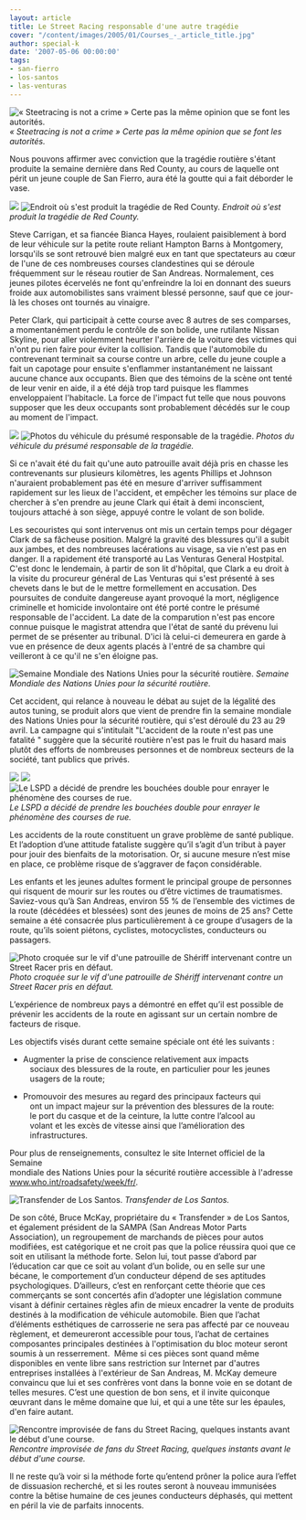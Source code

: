 ```yaml
---
layout: article
title: Le Street Racing responsable d'une autre tragédie
cover: "/content/images/2005/01/Courses_-_article_title.jpg"
author: special-k
date: '2007-05-06 00:00:00'
tags:
- san-fierro
- los-santos
- las-venturas
---
```


![« Steetracing is not a crime » Certe pas la même opinion que se font les autorités.](/content/images/2005/01/Courses_-_window_sticker.jpg)
_« Steetracing is not a crime » Certe pas la même opinion que se font les autorités._

Nous pouvons affirmer avec conviction que la tragédie routière s'étant produite la semaine dernière dans Red County, au cours de laquelle ont périt un jeune couple de San Fierro, aura été la goutte qui a fait déborder le vase.

![](/content/images/2005/01/Courses_-_Accident.jpg)
![Endroit où s'est produit la tragédie de Red County.](/content/images/2005/01/Courses_-_map_accident.jpg)
_Endroit où s'est produit la tragédie de Red County._

Steve Carrigan, et sa fiancée Bianca Hayes, roulaient paisiblement à bord de leur véhicule sur la petite route reliant Hampton Barns à Montgomery, lorsqu'ils se sont retrouvé bien malgré eux en tant que spectateurs au cœur de l'une de ces nombreuses courses clandestines qui se déroule fréquemment sur le réseau routier de San Andreas. Normalement, ces jeunes pilotes écervelés ne font qu'enfreindre la loi en donnant des sueurs froide aux automobilistes sans vraiment blessé personne, sauf que ce jour-là les choses ont tournés au vinaigre.

Peter Clark, qui participait à cette course avec 8 autres de ses comparses, a momentanément perdu le contrôle de son bolide, une rutilante Nissan Skyline, pour aller violemment heurter l'arrière de la voiture des victimes qui n'ont pu rien faire pour éviter la collision. Tandis que l'automobile du contrevenant terminait sa course contre un arbre, celle du jeune couple a fait un capotage pour ensuite s'enflammer instantanément ne laissant aucune chance aux occupants. Bien que des témoins de la scène ont tenté de leur venir en aide, il a été déjà trop tard puisque les flammes enveloppaient l'habitacle. La force de l'impact fut telle que nous pouvons supposer que les deux occupants sont probablement décédés sur le coup au moment de l'impact.

![](/content/images/2005/01/Courses_-_accident_tuning_car.jpg)
![Photos du véhicule du présumé responsable de la tragédie.](/content/images/2005/01/Courses_-_tuning_tow_truck.jpg)
_Photos du véhicule du présumé responsable de la tragédie._

Si ce n'avait été du fait qu'une auto patrouille avait déjà pris en chasse les contrevenants sur plusieurs kilomètres, les agents Phillips et Johnson n'auraient probablement pas été en mesure d'arriver suffisamment rapidement sur les lieux de l'accident, et empêcher les témoins sur place de chercher à s'en prendre au jeune Clark qui était à demi inconscient, toujours attaché à son siège, appuyé contre le volant de son bolide.

Les secouristes qui sont intervenus ont mis un certain temps pour dégager Clark de sa fâcheuse position. Malgré la gravité des blessures qu'il a subit aux jambes, et des nombreuses lacérations au visage, sa vie n'est pas en danger. Il a rapidement été transporté au Las Venturas General Hostpital. C'est donc le lendemain, à partir de son lit d'hôpital, que Clark a eu droit à la visite du procureur général de Las Venturas qui s'est présenté à ses chevets dans le but de le mettre formellement en accusation. Des poursuites de conduite dangereuse ayant provoqué la mort, négligence criminelle et homicide involontaire ont été porté contre le présumé responsable de l'accident. La date de la comparution n'est pas encore connue puisque le magistrat attendra que l'état de santé du prévenu lui permet de se présenter au tribunal. D'ici là celui-ci demeurera en garde à vue en présence de deux agents placés à l'entré de sa chambre qui veilleront à ce qu'il ne s'en éloigne pas.

![Semaine Mondiale des Nations Unies pour la sécurité routière.](/content/images/2005/01/Courses_-_semaine_ONU.jpg)
_Semaine Mondiale des Nations Unies pour la sécurité routière._

Cet accident, qui relance à nouveau le débat au sujet de la légalité des autos tuning, se produit alors que vient de prendre fin la semaine mondiale des Nations Unies pour la sécurité routière, qui s'est déroulé du 23 au 29 avril. La campagne qui s'intitulait "L'accident de la route n'est pas une fatalité " suggère que la sécurité routière n'est pas le fruit du hasard mais plutôt des efforts de nombreuses personnes et de nombreux secteurs de la société, tant publics que privés.

![](/content/images/2005/01/Courses_-_LSPD_bust.jpg)
![](/content/images/2005/01/Courses_-_LSPD_bust_2.jpg)
![Le LSPD a décidé de prendre les bouchées double pour enrayer le phénomène des courses de rue.](/content/images/2005/01/Courses_-_LSPD_traffic_stop.jpg)
_Le LSPD a décidé de prendre les bouchées double pour enrayer le phénomène des courses de rue._

Les accidents de la route constituent un grave problème de santé publique. Et l’adoption d’une attitude fataliste suggère qu’il s’agit d’un tribut à payer pour jouir des bienfaits de la motorisation. Or, si aucune mesure n’est mise en place, ce problème risque de s’aggraver de façon considérable.

Les enfants et les jeunes adultes forment le principal groupe de personnes qui risquent de mourir sur les routes ou d’être victimes de traumatismes. Saviez-vous qu’à San Andreas, environ 55 % de l’ensemble des victimes de la route (décédées et blessées) sont des jeunes de moins de 25 ans? Cette semaine a été consacrée plus particulièrement à ce groupe d’usagers de la route, qu’ils soient piétons, cyclistes, motocyclistes, conducteurs ou passagers.

![Photo croquée sur le vif d'une patrouille de Shériff intervenant contre un Street Racer pris en défaut.](/content/images/2005/01/Courses_-_Sheriff_bust.jpg)
_Photo croquée sur le vif d'une patrouille de Shériff intervenant contre un Street Racer pris en défaut._

L’expérience de nombreux pays a démontré en effet qu’il est possible de prévenir les accidents de la route en agissant sur un certain nombre de facteurs de risque.

Les objectifs visés durant cette semaine spéciale ont été les suivants :

- Augmenter la prise de conscience relativement aux impacts&nbsp;&nbsp;  
&nbsp;&nbsp; sociaux des blessures de la route, en particulier pour les jeunes  
&nbsp;&nbsp; usagers de la route;

- Promouvoir des mesures au regard des principaux facteurs qui  
&nbsp;&nbsp; ont un impact majeur sur la prévention des blessures de la route:  
&nbsp;&nbsp; le port du casque et de la ceinture, la lutte contre l’alcool au  
&nbsp;&nbsp; volant et les excès de vitesse ainsi que l’amélioration des  
&nbsp;&nbsp; infrastructures.

Pour plus de renseignements, consultez le site Internet officiel de la Semaine  
mondiale des Nations Unies pour la sécurité routière accessible à l'adresse www.who.int/roadsafety/week/fr/.

![Transfender de Los Santos.](/content/images/2005/01/Courses_-_transfender_dealer.jpg)
_Transfender de Los Santos._

De son côté, Bruce McKay, propriétaire du « Transfender » de Los Santos, et également président de la SAMPA (San Andreas Motor Parts Association), un regroupement de marchands de pièces pour autos modifiées, est catégorique et ne croit pas que la police réussira quoi que ce soit en utilisant la méthode forte. Selon lui, tout passe d’abord par l’éducation car que ce soit au volant d’un bolide, ou en selle sur une bécane, le comportement d’un conducteur dépend de ses aptitudes psychologiques. D’ailleurs, c’est en renforçant cette théorie que ces commerçants se sont concertés afin d’adopter une législation commune visant à définir certaines règles afin de mieux encadrer la vente de produits destinés à la modification de véhicule automobile. Bien que l’achat d’éléments esthétiques de carrosserie ne sera pas affecté par ce nouveau règlement, et demeureront accessible pour tous, l’achat de certaines composantes principales destinées à l'optimisation du bloc moteur seront soumis à un resserrement. &nbsp;Même si ces pièces sont quand même disponibles en vente libre sans restriction sur Internet par d'autres entreprises installées à l'extérieur de San Andreas, M. McKay demeure convaincu que lui et ses confrères vont dans la bonne voie en se dotant de telles mesures. C’est une question de bon sens, et il invite quiconque œuvrant dans le même domaine que lui, et qui a une tête sur les épaules, d'en faire autant.

![Rencontre improvisée de fans du Street Racing, quelques instants avant le début d'une course.](/content/images/2005/01/Courses_-_pitstop_meeting.jpg)
_Rencontre improvisée de fans du Street Racing, quelques instants avant le début d'une course._

Il ne reste qu’à voir si la méthode forte qu’entend prôner la police aura l’effet de dissuasion recherché, et si les routes seront à nouveau immunisées contre la bêtise humaine de ces jeunes conducteurs déphasés, qui mettent en péril la vie de parfaits innocents.